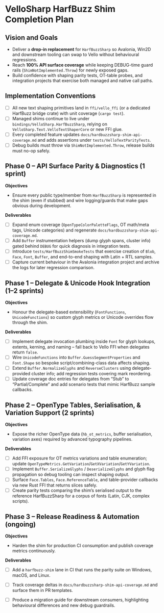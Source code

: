 # VelloSharp HarfBuzz Shim Completion Plan

## Vision and Goals
- Deliver a **drop-in replacement** for `HarfBuzzSharp` so Avalonia, Win2D and downstream tooling can swap to Vello without behavioural regressions.
- Reach **100% API surface coverage** while keeping DEBUG-time guard rails (`ShimNotImplemented.Throw`) for newly exposed gaps.
- Build confidence with shaping parity tests, OT-table probes, and integration projects that exercise both managed and native call paths.

## Implementation Conventions
- [ ] All new text shaping primitives land in `ffi/vello_ffi` (or a dedicated HarfBuzz bridge crate) with unit coverage (`cargo test`).
- [ ] Managed shims continue to live under `bindings/VelloSharp.HarfBuzzSharp`, relying on `VelloSharp.Text.VelloTextShaperCore` or new FFI glue.
- [ ] Every completed feature updates `docs/hardbuzzsharp-shim-api-coverage.md` and adds assertions under `tests/VelloTextParityTests`.
- [ ] Debug builds must throw via `ShimNotImplemented.Throw`, release builds must no-op safely.

## Phase 0 – API Surface Parity & Diagnostics (1 sprint)
**Objectives**
- Ensure every public type/member from `HarfBuzzSharp` is represented in the shim (even if stubbed) and wire logging/guards that make gaps obvious during development.

**Deliverables**
- [ ] Expand enum coverage (`OpenTypeColorPaletteFlags`, OT math/meta tags, Unicode categories) and regenerate `docs/hardbuzzsharp-shim-api-coverage.md`.
- [ ] Add `Buffer` instrumentation helpers (dump glyph spans, cluster info) gated behind `DEBUG` for quick diagnosis in integration tests.
- [ ] Introduce `tests/HarfBuzzShimSmokeTests` that exercise creation of `Blob`, `Face`, `Font`, `Buffer`, and end-to-end shaping with Latin + RTL samples.
- [ ] Capture current behaviour in the Avalonia integration project and archive the logs for later regression comparison.

## Phase 1 – Delegate & Unicode Hook Integration (1–2 sprints)
**Objectives**
- Honour the delegate-based extensibility (`FontFunctions`, `UnicodeFunctions`) so custom glyph metrics or Unicode overrides flow through the shim.

**Deliverables**
- [ ] Implement delegate invocation plumbing inside `Font` for glyph lookups, extents, kerning, and naming – fall back to Vello FFI when delegates return `false`.
- [ ] Wire `UnicodeFunctions` into `Buffer.GuessSegmentProperties` and `Font.Shape` so bespoke script/combining-class data affects shaping.
- [ ] Extend `Buffer.NormalizeGlyphs` and `ReverseClusters` using delegate-provided cluster info; add regression tests covering mark reordering.
- [ ] Update coverage doc entries for delegates from “Stub” to “Partial/Complete” and add scenario tests that mimic HarfBuzz sample callbacks.

## Phase 2 – OpenType Tables, Serialisation, & Variation Support (2 sprints)
**Objectives**
- Expose the richer OpenType data (`hb_ot_metrics`, buffer serialisation, variation axes) required by advanced typography pipelines.

**Deliverables**
- [ ] Add FFI exposure for OT metrics variations and table enumeration; update `OpenTypeMetrics.GetVariation`/`GetXVariation`/`GetYVariation`.
- [ ] Implement `Buffer.SerializeGlyphs` / `DeserializeGlyphs` and glyph flag propagation so debug tooling can inspect shaping output.
- [ ] Surface `Face.Tables`, `Face.ReferenceTable`, and table-provider callbacks via new Rust FFI that returns slices safely.
- [ ] Create parity tests comparing the shim’s serialised output to the reference HarfBuzzSharp for a corpus of fonts (Latin, CJK, complex scripts).

## Phase 3 – Release Readiness & Automation (ongoing)
**Objectives**
- Harden the shim for production CI consumption and publish coverage metrics continuously.

**Deliverables**
- [ ] Add a `harfbuzz-shim` lane in CI that runs the parity suite on Windows, macOS, and Linux.
- [ ] Track coverage deltas in `docs/hardbuzzsharp-shim-api-coverage.md` and surface them in PR templates.
- [ ] Produce a migration guide for downstream consumers, highlighting behavioural differences and new debug guardrails.

